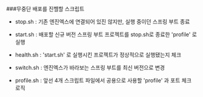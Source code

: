 ###무중단 배포를 진핼할 스크립트

- stop.sh : 기존 엔진엑스에 연결되어 있진 않지만, 실행 중이던 스프링 부트 종료

- start.sh : 배포할 신규 버전 스프링 부트 프로젝트를 stop.sh로 종료한 'profile' 로 실행

- health.sh : 'start.sh' 로 실행시킨 프로젝트가 정상적으로 실행됐는지 체크

- switch.sh : 엔진엑스가 바라보는 스프링 부트를 최신 버전으로 변경

- profile.sh : 앞선 4개 스크립트 파일에서 공용으로 사용할 'profile' 과 포트 체크 로직